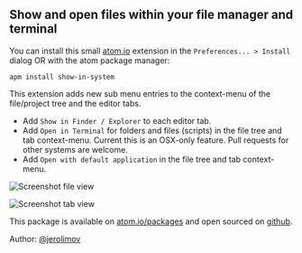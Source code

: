 ## Show and open files within your file manager and terminal

You can install this small [atom.io](http://atom.io) extension in the
`Preferences... > Install` dialog OR with the atom package manager:

    apm install show-in-system

This extension adds new sub menu entries to the context-menu of the
file/project tree and the editor tabs.

* Add `Show in Finder / Explorer` to each editor tab.  
* Add `Open in Terminal` for folders and files (scripts) in the file tree and
  tab context-menu.
  Current this is an OSX-only feature.
  Pull requests for other systems are welcome.
* Add `Open with default application` in the file tree and tab context-menu.

![Screenshot file view](https://github.com/jerolimov/atom-show-in-system/raw/master/screenshot-file-view.png)

![Screenshot tab view](https://github.com/jerolimov/atom-show-in-system/raw/master/screenshot-tab-view.png)

This package is available on [atom.io/packages](https://atom.io/packages/show-in-system) and open sourced on [github](https://github.com/jerolimov/atom-show-in-system).

Author: [@jerolimov](https://twitter.com/jerolimov)
